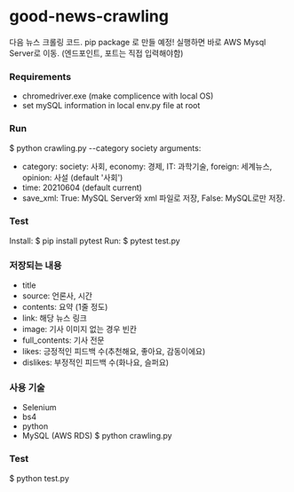 # good-news-crawling

다음 뉴스 크롤링 코드. pip package 로 만들 예정!
실행하면 바로 AWS Mysql Server로 이동. (엔드포인트, 포트는 직접 입력해야함)

### Requirements
- chromedriver.exe (make complicence with local OS)
- set mySQL information in local env.py file at root

### Run
$ python crawling.py --category society
arguments: 
- category: society: 사회, economy: 경제, IT: 과학기술, foreign: 세계뉴스, opinion: 사설  (default '사회')
- time: 20210604 (default current)
- save_xml: True: MySQL Server와 xml 파일로 저장, False: MySQL로만 저장. 

### Test
Install: $ pip install pytest
Run: $ pytest test.py

### 저장되는 내용
- title
- source: 언론사, 시간
- contents: 요약 (1줄 정도)
- link: 해당 뉴스 링크
- image: 기사 이미지 없는 경우 빈칸
- full_contents: 기사 전문
- likes: 긍정적인 피드백 수(추천해요, 좋아요, 감동이에요)
- dislikes: 부정적인 피드백 수(화나요, 슬퍼요)

### 사용 기술
- Selenium
- bs4
- python
- MySQL (AWS RDS)
$ python crawling.py

### Test
$ python test.py
